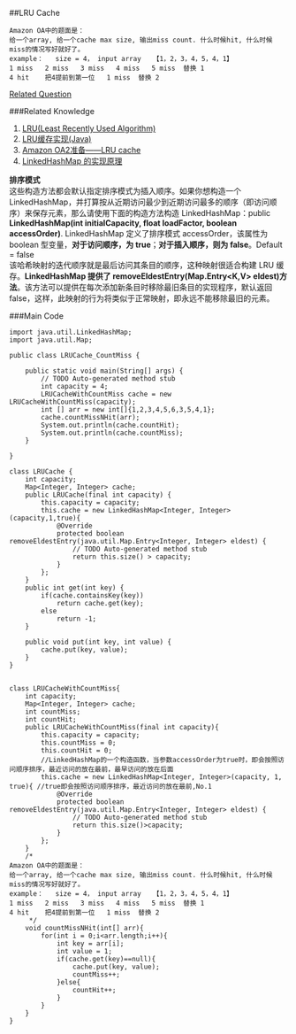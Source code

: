 ##LRU Cache          
```
Amazon OA中的题面是：
给一个array, 给一个cache max size, 输出miss count. 什么时候hit, 什么时候miss的情况写好就好了。
example：   size = 4， input array   【1，2，3，4，5，4，1】
1 miss   2 miss   3 miss   4 miss   5 miss  替换 1   
4 hit    把4提前到第一位   1 miss  替换 2
```       
[Related Question](https://leetcode.com/problems/lru-cache/)               
                
        
###Related Knowledge       
1. [LRU(Least Recently Used Algorithm)](ExtraKnowledge/2-LRU.md)             
2. [LRU缓存实现(Java)](http://www.cnblogs.com/lzrabbit/p/3734850.html)                  
3. [Amazon OA2准备——LRU cache](http://blog.csdn.net/lycorislqy/article/details/49218977)                    
4. [LinkedHashMap 的实现原理](http://wiki.jikexueyuan.com/project/java-collection/linkedhashmap.html)                   
                  
     
**排序模式**                                 
这些构造方法都会默认指定排序模式为插入顺序。如果你想构造一个 LinkedHashMap，并打算按从近期访问最少到近期访问最多的顺序（即访问顺序）来保存元素，那么请使用下面的构造方法构造 LinkedHashMap：public **LinkedHashMap(int initialCapacity, float loadFactor, boolean accessOrder)**. LinkedHashMap 定义了排序模式 accessOrder，该属性为 boolean 型变量，**对于访问顺序，为 true**；**对于插入顺序，则为 false**。Default = false                            
该哈希映射的迭代顺序就是最后访问其条目的顺序，这种映射很适合构建 LRU 缓存。**LinkedHashMap 提供了 removeEldestEntry(Map.Entry<K,V> eldest)方法**。该方法可以提供在每次添加新条目时移除最旧条目的实现程序，默认返回 false，这样，此映射的行为将类似于正常映射，即永远不能移除最旧的元素。                   
             
        
###Main Code                       
         
         
```           
import java.util.LinkedHashMap;
import java.util.Map;

public class LRUCache_CountMiss {

	public static void main(String[] args) {
		// TODO Auto-generated method stub
		int capacity = 4;
		LRUCacheWithCountMiss cache = new LRUCacheWithCountMiss(capacity);
		int [] arr = new int[]{1,2,3,4,5,6,3,5,4,1};
		cache.countMissNHit(arr);
		System.out.println(cache.countHit);
		System.out.println(cache.countMiss);
	}

}     

class LRUCache {
	int capacity;
	Map<Integer, Integer> cache;
    public LRUCache(final int capacity) {
        this.capacity = capacity;
        this.cache = new LinkedHashMap<Integer, Integer>(capacity,1,true){
        	@Override
        	protected boolean removeEldestEntry(java.util.Map.Entry<Integer, Integer> eldest) {
        		// TODO Auto-generated method stub
        		return this.size() > capacity;
        	}
        };
    }
    public int get(int key) {
        if(cache.containsKey(key))
        	return cache.get(key);
        else
        	return -1;
    }
    
    public void put(int key, int value) {
        cache.put(key, value);
    }
}


class LRUCacheWithCountMiss{
	int capacity;
	Map<Integer, Integer> cache;
	int countMiss;
	int countHit;
	public LRUCacheWithCountMiss(final int capacity){
		this.capacity = capacity;
		this.countMiss = 0;
		this.countHit = 0;
		//LinkedHashMap的一个构造函数，当参数accessOrder为true时，即会按照访问顺序排序，最近访问的放在最前，最早访问的放在后面
		this.cache = new LinkedHashMap<Integer, Integer>(capacity, 1, true){ //true即会按照访问顺序排序，最近访问的放在最前,No.1
			@Override
			protected boolean removeEldestEntry(java.util.Map.Entry<Integer, Integer> eldest) {
				// TODO Auto-generated method stub
				return this.size()>capacity;
			}
		};		
	}
	/*
Amazon OA中的题面是：
给一个array, 给一个cache max size, 输出miss count. 什么时候hit, 什么时候miss的情况写好就好了。
example：   size = 4， input array   【1，2，3，4，5，4，1】
1 miss   2 miss   3 miss   4 miss   5 miss  替换 1   
4 hit    把4提前到第一位   1 miss  替换 2
	 */
	void countMissNHit(int[] arr){
		for(int i = 0;i<arr.length;i++){
			int key = arr[i];
			int value = 1;
			if(cache.get(key)==null){
				cache.put(key, value);
				countMiss++;
			}else{
				countHit++;
			}
		}
	}
}
```
            
